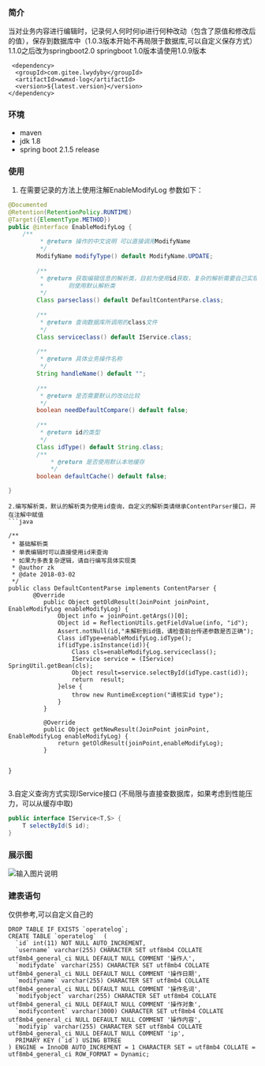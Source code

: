 
### 简介
   当对业务内容进行编辑时，记录何人何时何ip进行何种改动（包含了原值和修改后的值），保存到数据库中（1.0.3版本开始不再局限于数据库,可以自定义保存方式）1.1.0之后改为springboot2.0 
   springboot 1.0版本请使用1.0.9版本
   

   

   
```
 <dependency>
  <groupId>com.gitee.lwydyby</groupId>
  <artifactId>wwmxd-log</artifactId>
  <version>${latest.version}</version>
</dependency>
```


### 环境
- maven
- jdk 1.8
- spring boot 2.1.5 release

### 使用
1. 在需要记录的方法上使用注解EnableModifyLog 参数如下：
 ```java
 @Documented
 @Retention(RetentionPolicy.RUNTIME)
 @Target({ElementType.METHOD})
 public @interface EnableModifyLog {
     /**
          * @return 操作的中文说明 可以直接调用ModifyName
          */
         ModifyName modifyType() default ModifyName.UPDATE;
     
         /**
          * @return 获取编辑信息的解析类，目前为使用id获取，复杂的解析需要自己实现，默认不填写
          *       则使用默认解析类
          */
         Class parseclass() default DefaultContentParse.class;
     
         /**
          * @return 查询数据库所调用的class文件
          */
         Class serviceclass() default IService.class;
     
         /**
          * @return 具体业务操作名称
          */
         String handleName() default "";
     
         /**
          * @return 是否需要默认的改动比较
          */
         boolean needDefaultCompare() default false;
     
         /**
          * @return id的类型
          */
         Class idType() default String.class;
         /**
             * @return 是否使用默认本地缓存
             */
         boolean defaultCache() default false;
 
 }
```
```
2.编写解析类，默认的解析类为使用id查询，自定义的解析类请继承ContentParser接口，并在注解中赋值
```java
 
/**
 * 基础解析类
 * 单表编辑时可以直接使用id来查询
 * 如果为多表复杂逻辑，请自行编写具体实现类
 * @author zk
 * @date 2018-03-02
 */
public class DefaultContentParse implements ContentParser {
       @Override
          public Object getOldResult(JoinPoint joinPoint, EnableModifyLog enableModifyLog) {
              Object info = joinPoint.getArgs()[0];
              Object id = ReflectionUtils.getFieldValue(info, "id");
              Assert.notNull(id,"未解析到id值，请检查前台传递参数是否正确");
              Class idType=enableModifyLog.idType();
              if(idType.isInstance(id)){
                  Class cls=enableModifyLog.serviceclass();
                  IService service = (IService) SpringUtil.getBean(cls);
                  Object result=service.selectById(idType.cast(id));
                  return  result;
              }else {
                  throw new RuntimeException("请核实id type");
              }
          }
      
          @Override
          public Object getNewResult(JoinPoint joinPoint, EnableModifyLog enableModifyLog) {
              return getOldResult(joinPoint,enableModifyLog);
          }


}
 
```
3.自定义查询方式实现IService接口 (不局限与直接查数据库，如果考虑到性能压力，可以从缓存中取)
```java
public interface IService<T,S> {
    T selectById(S id);
}
```






### 展示图
![输入图片说明](https://gitee.com/uploads/images/2018/0305/115255_5d615e74_1463938.png "深度截图_选择区域_20180305115212.png")


### 建表语句 

仅供参考,可以自定义自己的
```
DROP TABLE IF EXISTS `operatelog`;
CREATE TABLE `operatelog`  (
  `id` int(11) NOT NULL AUTO_INCREMENT,
  `username` varchar(255) CHARACTER SET utf8mb4 COLLATE utf8mb4_general_ci NULL DEFAULT NULL COMMENT '操作人',
  `modifydate` varchar(255) CHARACTER SET utf8mb4 COLLATE utf8mb4_general_ci NULL DEFAULT NULL COMMENT '操作日期',
  `modifyname` varchar(255) CHARACTER SET utf8mb4 COLLATE utf8mb4_general_ci NULL DEFAULT NULL COMMENT '操作名词',
  `modifyobject` varchar(255) CHARACTER SET utf8mb4 COLLATE utf8mb4_general_ci NULL DEFAULT NULL COMMENT '操作对象',
  `modifycontent` varchar(3000) CHARACTER SET utf8mb4 COLLATE utf8mb4_general_ci NULL DEFAULT NULL COMMENT '操作内容',
  `modifyip` varchar(255) CHARACTER SET utf8mb4 COLLATE utf8mb4_general_ci NULL DEFAULT NULL COMMENT 'ip',
  PRIMARY KEY (`id`) USING BTREE
) ENGINE = InnoDB AUTO_INCREMENT = 1 CHARACTER SET = utf8mb4 COLLATE = utf8mb4_general_ci ROW_FORMAT = Dynamic;
```
